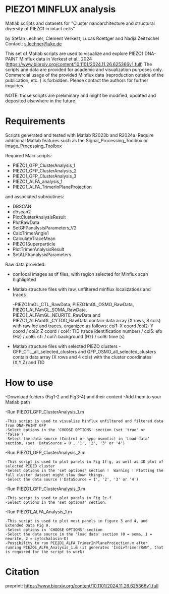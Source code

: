# PIEZO1 MINFLUX analysis
Matlab scripts and datasets for "Cluster nanoarchitecture and structural diversity of PIEZO1 in intact cells"

by Stefan Lechner, Clement Verkest, Lucas Roettger and Nadja Zeitzschel 
Contact: s.lechner@uke.de

This set of Matlab scripts are used to visualize and explore PIEZO1 DNA-PAINT Minflux data in Verkest et al., 2024 (https://www.biorxiv.org/content/10.1101/2024.11.26.625366v1.full)
The scripts and data are provided for academic and visualization purposes only. Commercial usage of the provided Minflux data (reproduction outside of the publication, etc. ) is forbidden.
Please contact the authors for further inquiries.

NOTE: those scripts are preliminary and might be modified, updated and deposited elsewhere in the future.

# Requirements

Scripts generated and tested with Matlab R2023b and R2024a. Require additional Matlab features such as the Signal_Processing_Toolbox or Image_Processing_Toolbox

Required Main scripts:

-   PIEZO1_GFP_ClusterAnalysis_1
-   PIEZO1_GFP_ClusterAnalysis_2
-   PIEZO1_GFP_ClusterAnalysis_3
-   PIEZO1_ALFA_analysis_1
-   PIEZO1_ALFA_TrimerInPlaneProjection

and associated subroutines:
-   DBSCAN
-   dbscan2
-   PlotClusterAnalysisResult
-   PlotRawData
-   SetGFPanalysisParameters_V2
-   CalcTrimerAngle1
-   CalculateTraceMean
-   PIEZO1Superparticle
-   PlotTrimerAnalysisResult
-   SetALFAanalysisParameters


Raw data provided:

-   confocal images as tif files, with region selected for Minflux scan highlighted


-   Matlab structure files with raw, unfiltered minflux localizations and traces

	-PIEZO1mGL_CTL_RawData, PIEZO1mGL_OSMO_RawData, PIEZO1_ALFAmGL_SOMA_RawData, PIEZO1_ALFAmGL_NEURITE_RawData and PIEZO1_ALFAmGL_CYTOD_RawData contain data array (X rows, 8 cols) with raw loc and traces, organized as follows:
	col1: X coord /col2: Y coord / col3: Z coord / col4: TID (trace identification number) / col5: efo (Hz) / col6: cfr / col7: background (Hz) / col8: time (s)
	
	
	
-   Matlab structure files with selected PIEZO clusters
	-GFP_CTL_all_selected_clusters and GFP_OSMO_all_selected_clusters contain data array (X rows and 4 cols) with the cluster coordinates (X,Y,Z) and TID




# How to use 

-Download folders (Fig1-2 and Fig3-4) and their content
-Add them to your Matlab path

-Run PIEZO1_GFP_ClusterAnalysis_1.m

    -This script is used to visualize Minflux unfiltered and filtered data from DNA-PAINT GFP
	-Select options in the 'CHOOSE OPTIONS' section (set 'true' or 'false')
	-Select the data source (Control or hypo-osmotic) in 'Load data' section, (set 'DataSource = 0', '1', '2', '3' or '4')

-Run PIEZO1_GFP_ClusterAnalysis_2.m

	-This script is used to plot panels in Fig 1f-g, as well as 3D plot of selected PIEZO cluster
	-Select options in the 'set options' section !  Warning ! Plotting the full cluster dataset might slow down things. 
	-Select the data source ('DataSource = 1', '2', '3' or '4')

-Run PIEZO1_GFP_ClusterAnalysis_3.m

	-This script is used to plot panels in Fig 2c-f
	-Select options in the 'set options' section.
 
-Run PIEZO1_ALFA_Analysis_1.m	

	-This script is used to plot most panels in figure 3 and 4, and Extended Data Fig 9.
	-Select options in 'CHOOSE OPTIONS' section
	-Select the data source in the 'load data' section (0 = soma, 1 = neurite, 2 = cytochalasin-D)
	-Possibility to run PIEZO1_ALFA_TrimerInPlaneProjection.m after running PIEZO1_ALFA_Analysis_1.m (it generates 'IndivTrimersRAW', that is required for the script to work)




# Citation
preprint: https://www.biorxiv.org/content/10.1101/2024.11.26.625366v1.full
